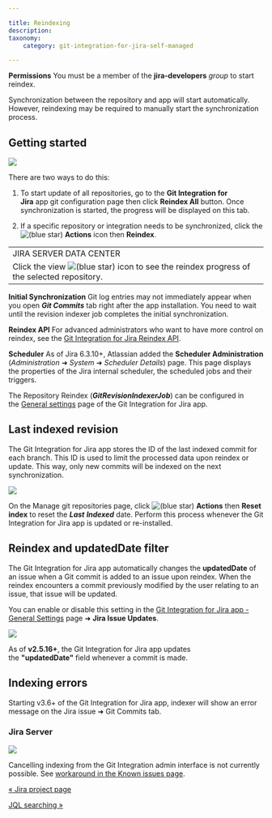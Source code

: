 ```yaml
---

title: Reindexing
description:
taxonomy:
    category: git-integration-for-jira-self-managed

---
```

**Permissions**
You must be a member of the **jira-developers** _group_ to start reindex.

Synchronization between the repository and app will start automatically. However, reindexing may be required to manually start the synchronization process.

## Getting started

![](https://bigbrassband.atlassian.net/wiki/download/attachments/1930399289/gitserver-gitmgr-reindex-all-reindex-actions.png?version=1&modificationDate=1630642930639&cacheVersion=1&api=v2)

There are two ways to do this:

1.  To start update of all repositories, go to the **Git Integration for Jira** app git configuration page then click **Reindex All** button. Once synchronization is started, the progress will be displayed on this tab.

2.  If a specific repository or integration needs to be synchronized, click the ![(blue star)](/wiki/s/-1639011364/6452/8b4898d3c114827e64ec143b4fa79bb76a6cfa5b/_/images/icons/emoticons/star_blue.png) **Actions** icon then **Reindex**.


|     |
| --- |
| JIRA SERVER DATA CENTER |
| Click the view ![(blue star)](/wiki/s/-1639011364/6452/8b4898d3c114827e64ec143b4fa79bb76a6cfa5b/_/images/icons/emoticons/star_blue.png) icon to see the reindex progress of the selected repository. |

**Initial Synchronization**
Git log entries may not immediately appear when you open _**Git Commits**_ tab right after the app installation. You need to wait until the revision indexer job completes the initial synchronization.

**Reindex API**
For advanced administrators who want to have more control on reindex, see the [Git Integration for Jira Reindex API](/wiki/spaces/GIJDC/pages/380699270/Reindex+API).

**Scheduler**
As of Jira 6.3.10+, Atlassian added the **Scheduler Administration** (_Administration_ ➜ _System_ ➜ _Scheduler Details_) page. This page displays the properties of the Jira internal scheduler, the scheduled jobs and their triggers.

The Repository Reindex (_**GitRevisionIndexerJob**_) can be configured in the [General settings](https://bigbrassband.atlassian.net/wiki/spaces/GIJDC/pages/1930398111/General+settings) page of the Git Integration for Jira app.

## Last indexed revision

The Git Integration for Jira app stores the ID of the last indexed commit for each branch. This ID is used to limit the processed data upon reindex or update. This way, only new commits will be indexed on the next synchronization.

![](https://bigbrassband.atlassian.net/wiki/download/attachments/1930399289/gitserver-gitmgr-actions-reset-index.png?version=1&modificationDate=1630642930870&cacheVersion=1&api=v2)

On the Manage git repositories page, click ![(blue star)](/wiki/s/-1639011364/6452/8b4898d3c114827e64ec143b4fa79bb76a6cfa5b/_/images/icons/emoticons/star_blue.png) **Actions** then **Reset index** to reset the _**Last**_ _**Indexed**_ date. Perform this process whenever the Git Integration for Jira app is updated or re-installed.

## Reindex and updatedDate filter

The Git Integration for Jira app automatically changes the **updatedDate** of an issue when a Git commit is added to an issue upon reindex. When the reindex encounters a commit previously modified by the user relating to an issue, that issue will be updated.

You can enable or disable this setting in the [Git Integration for Jira app - General Settings](https://bigbrassband.atlassian.net/wiki/spaces/GIJDC/pages/1930398111/General+settings) page ➜ **Jira Issue Updates**.

![](https://bigbrassband.atlassian.net/wiki/download/thumbnails/1930399289/gitserver-gencfg-last-updated-field.png?version=1&modificationDate=1630642931102&cacheVersion=1&api=v2&width=557&height=386)

As of **v2.5.16+**, the Git Integration for Jira app updates the **"updatedDate"** field whenever a commit is made.

## Indexing errors

Starting v3.6+ of the Git Integration for Jira app, indexer will show an error message on the Jira issue ➜ Git Commits tab.

### Jira Server

![](https://bigbrassband.atlassian.net/wiki/download/thumbnails/1930399289/git-server-indexing-error-sample.png?version=1&modificationDate=1630642930175&cacheVersion=1&api=v2&width=442&height=131)

Cancelling indexing from the Git Integration admin interface is not currently possible. See [workaround in the Known issues page](https://bigbrassband.atlassian.net/wiki/spaces/GITSERVER/pages/591986701/Known+Issues#Fully-Cancelling-an-Ongoing-Indexing-is-Not-Possible).

[« Jira project page](/wiki/spaces/GIJDC/pages/1930399252/Jira+project+page)

[JQL searching »](/wiki/spaces/GIJDC/pages/1930399338/JQL+searching)